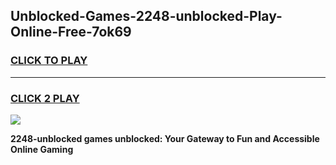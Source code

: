 
## Unblocked-Games-2248-unblocked-Play-Online-Free-7ok69
<h3>
<a href="https://premium76.site?title=2248-unblocked&ref=26A">CLICK TO PLAY</a></h3>
<hr>

<h3>
<a href="https://premium76.site?title=2248-unblocked&ref=26A">CLICK 2 PLAY</a>
  
</h3>

<a href="https://premium76.site?title=2248-unblocked&ref=26A"><img src="https://clearcache.store/games.png"></a>


**2248-unblocked games unblocked: Your Gateway to Fun and Accessible Online Gaming**
